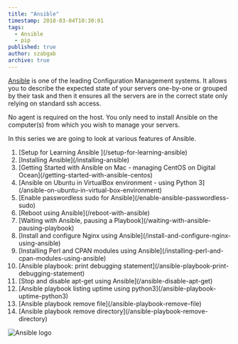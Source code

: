 ```yaml
---
title: "Ansible"
timestamp: 2018-03-04T10:30:01
tags:
  - Ansible
  - pip
published: true
author: szabgab
archive: true
---
```



[Ansible](https://www.ansible.com/) is one of the leading Configuration Management systems.
It allows you to describe the expected state of your servers one-by-one or grouped by their task and then
it ensures all the servers are in the correct state only relying on standard ssh access.

No agent is required on the host. You only need to install Ansible on the computer(s) from which you wish to manage
your servers.

In this series we are going to look at various features of Ansible.


<ol>
   <li>[Setup for Learning Ansible ](/setup-for-learning-ansible)</li>
   <li>[Installing Ansible](/installing-ansible)</li>
   <li>[Getting Started with Ansible on Mac - managing CentOS on Digital Ocean](/getting-started-with-ansible-centos)</li>
   <li>[Ansible on Ubuntu in VirtualBox environment - using Python 3](/ansible-on-ubuntu-in-virtual-box-environment)</li>
   <li>[Enable passwordless sudo for Ansible](/enable-ansible-passwordless-sudo)</li>
   <li>[Reboot using Ansible](/reboot-with-ansible)</li>
   <li>[Waiting with Ansible, pausing a Playbook](/waiting-with-ansible-pausing-playbook)</li>
   <li>[Install and configure Nginx using Ansible](/install-and-configure-nginx-using-ansible)</li>
   <li>[Installing Perl and CPAN modules using Ansible](/installing-perl-and-cpan-modules-using-ansible)</li>
   <li>[Ansible playbook: print debugging statement](/ansible-playbook-print-debugging-statement)</li>
   <li>[Stop and disable apt-get using Ansible](/ansible-disable-apt-get)</li>
   <li>[Ansible playbook listing uptime using python3](/ansible-playbook-uptime-python3)</li>
   <li>[Ansible playbook remove file](/ansible-playbook-remove-file)</li>
   <li>[Ansible playbook remove directory](/ansible-playbook-remove-directory)</li>
</ol>

<img src="/img/ansible-logo.jpg" alt="Ansible logo">
